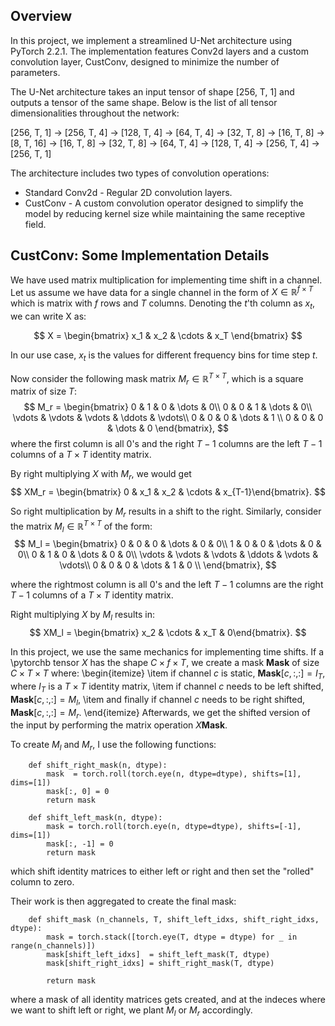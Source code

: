 ## Overview
In this project, we implement a streamlined U-Net architecture using PyTorch 2.2.1. The implementation features Conv2d layers and a custom convolution layer, CustConv, designed to minimize the number of parameters.

The U-Net architecture takes an input tensor of shape [256, T, 1] and outputs a tensor of the same shape. Below is the list of all tensor dimensionalities throughout the network:

[256, T, 1] → [256, T, 4] → [128, T, 4] → [64, T, 4] → [32, T, 8] → [16, T, 8] → [8, T, 16] → [16, T, 8] → [32, T, 8] → [64, T, 4] → [128, T, 4] → [256, T, 4] → [256, T, 1]

The architecture includes two types of convolution operations:

* Standard Conv2d - Regular 2D convolution layers.
* CustConv - A custom convolution operator designed to simplify the model by reducing kernel size while maintaining the same receptive field.

## CustConv: Some Implementation Details
We have used matrix multiplication for implementing time shift in a channel. Let us assume we have data for a single channel in the form of $X \in \mathbb{R}^{f \times T}$ which is matrix with $f$ rows and $T$ columns. Denoting the $t$'th column as $x_t$, we can write X as:

$$
X = \begin{bmatrix} x_1 & x_2 & \cdots & x_T \end{bmatrix}
$$

In our use case, $x_t$ is the values for different frequency bins for time step $t$.

Now consider the following mask matrix $M_r \in \mathbb{R}^{T \times T}$, which is a square matrix of size $T$:
$$
M_r = \begin{bmatrix} 
    0      & 1 & 0 & \dots  & 0\\
    0      & 0 & 1 & \dots  & 0\\
    \vdots & \vdots & \vdots & \ddots  & \vdots\\
    0      & 0 & 0 & \dots  & 1 \\
    0      & 0 & 0 & \dots  & 0 
    \end{bmatrix},
$$
where the first column is all $0$'s and the right $T-1$ columns are the left $T-1$ columns of a $T \times T$ identity matrix. 

By right multiplying $X$ with $M_r$, we would get
$$
XM_r = \begin{bmatrix} 0 & x_1 & x_2 & \cdots & x_{T-1}\end{bmatrix}.
$$

So right multiplication by $M_r$ results in a shift to the right. Similarly, consider the matrix $M_l \in \mathbb{R}^{T \times T}$ of the form:
$$
M_l = \begin{bmatrix} 
    0      & 0 & 0 & \dots  & 0 & 0\\
    1      & 0 & 0 & \dots  & 0 & 0\\
    0      & 1 & 0 & \dots  & 0 & 0\\
    \vdots & \vdots & \vdots & \ddots & \vdots & \vdots\\
    0      & 0 & 0 & \dots  & 1 & 0 \\
    \end{bmatrix},
$$

where the rightmost column is all $0$'s and the left $T-1$ columns are the right $T-1$ columns of a $T \times T$ identity matrix.

Right multiplying $X$ by $M_l$ results in:
$$
XM_l = \begin{bmatrix} x_2 & \cdots & x_T & 0\end{bmatrix}.
$$

In this project, we use the same mechanics for implementing time shifts. If a \pytorchb tensor $X$ has the shape $C \times f \times T$, we create a mask $\mathbf{Mask}$ of size $C \times T \times T$ where:
\begin{itemize}
    \item if channel $c$ is static, $\mathbf{Mask}[c, :, :] = I_{T}$, where $I_{T}$ is a $T \times T$ identity matrix,
    \item if channel $c$ needs to be left shifted, $\mathbf{Mask}[c, :, :] = M_l$,
    \item and finally if channel $c$ needs to be right shifted, $\mathbf{Mask}[c, :, :] = M_r$.
\end{itemize}
Afterwards, we get the shifted version of the input by performing the matrix operation $X \mathbf{Mask}$.

To create $M_l$ and $M_r$, I use the following functions:
```
    def shift_right_mask(n, dtype):
        mask  = torch.roll(torch.eye(n, dtype=dtype), shifts=[1], dims=[1])
        mask[:, 0] = 0
        return mask

    def shift_left_mask(n, dtype):
        mask = torch.roll(torch.eye(n, dtype=dtype), shifts=[-1], dims=[1])
        mask[:, -1] = 0
        return mask
```

which shift identity matrices to either left or right and then set the "rolled" column to zero.

Their work is then aggregated to create the final mask:
```
    def shift_mask (n_channels, T, shift_left_idxs, shift_right_idxs, dtype):
        mask = torch.stack([torch.eye(T, dtype = dtype) for _ in range(n_channels)])
        mask[shift_left_idxs]  = shift_left_mask(T, dtype)
        mask[shift_right_idxs] = shift_right_mask(T, dtype)
    
        return mask
```

where a mask of all identity matrices gets created, and at the indeces where we want to shift left or right, we plant $M_l$ or $M_r$ accordingly.
